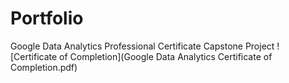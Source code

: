 # Portfolio
Google Data Analytics Professional Certificate Capstone Project
![Certificate of Completion](Google Data Analytics Certificate of Completion.pdf)
